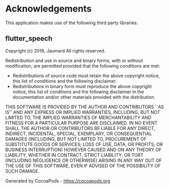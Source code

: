 # Acknowledgements
This application makes use of the following third party libraries:

## flutter_speech

Copyright (c) 2018, Jaumard
All rights reserved.

Redistribution and use in source and binary forms, with or without modification, are permitted
provided that the following conditions are met:

 * Redistributions of source code must retain the above copyright notice, this list of
   conditions and the following disclaimer.
 * Redistributions in binary form must reproduce the above copyright notice, this list of
   conditions and the following disclaimer in the documentation and/or other materials provided
   with the distribution.

THIS SOFTWARE IS PROVIDED BY THE AUTHOR AND CONTRIBUTORS ``AS IS'' AND ANY EXPRESS OR IMPLIED
WARRANTIES, INCLUDING, BUT NOT LIMITED TO, THE IMPLIED WARRANTIES OF MERCHANTABILITY AND
FITNESS FOR A PARTICULAR PURPOSE ARE DISCLAIMED. IN NO EVENT SHALL THE AUTHOR OR CONTRIBUTORS
BE LIABLE FOR ANY DIRECT, INDIRECT, INCIDENTAL, SPECIAL, EXEMPLARY, OR CONSEQUENTIAL DAMAGES
(INCLUDING, BUT NOT LIMITED TO, PROCUREMENT OF SUBSTITUTE GOODS OR SERVICES; LOSS OF USE, DATA,
OR PROFITS; OR BUSINESS INTERRUPTION) HOWEVER CAUSED AND ON ANY THEORY OF LIABILITY, WHETHER IN
CONTRACT, STRICT LIABILITY, OR TORT (INCLUDING NEGLIGENCE OR OTHERWISE) ARISING IN ANY WAY OUT
OF THE USE OF THIS SOFTWARE, EVEN IF ADVISED OF THE POSSIBILITY OF SUCH DAMAGE.

Generated by CocoaPods - https://cocoapods.org
